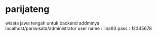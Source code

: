 # parijateng
wisata jawa tengah
untuk backend addminya localhost/pariwisata/administrator
user name : lina93
pass : 12345678
